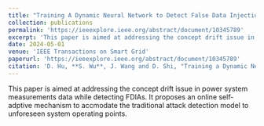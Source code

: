 ```yaml
---
title: "Training A Dynamic Neural Network to Detect False Data Injection Attacks Under Multiple Unforeseen Operating Conditions"
collection: publications
permalink: 'https://ieeexplore.ieee.org/abstract/document/10345789'
excerpt: 'This paper is aimed at addressing the concept drift issue in power system measurements data while detecting FDIAs. It proposes an online self-adptive mechanism to accmodate the traditional attack detection model to unforeseen system operating points.'
date: 2024-05-01
venue: 'IEEE Transactions on Smart Grid'
paperurl: 'https://ieeexplore.ieee.org/abstract/document/10345789'
citation: 'D. Hu, **S. Wu**, J. Wang and D. Shi, "Training a Dynamic Neural Network to Detect False Data Injection Attacks Under Multiple Unforeseen Operating Conditions," in IEEE Transactions on Smart Grid, vol. 15, no. 3, pp. 3248-3261.'
---
```


This paper is aimed at addressing the concept drift issue in power system measurements data while detecting FDIAs. It proposes an online self-adptive mechanism to accmodate the traditional attack detection model to unforeseen system operating points.
